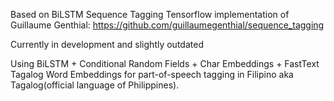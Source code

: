 Based on BiLSTM Sequence Tagging Tensorflow implementation of Guillaume Genthial:
https://github.com/guillaumegenthial/sequence_tagging

Currently in development and slightly outdated

Using BiLSTM + Conditional Random Fields + Char Embeddings + FastText Tagalog Word Embeddings for part-of-speech tagging in Filipino aka Tagalog(official language of Philippines).
